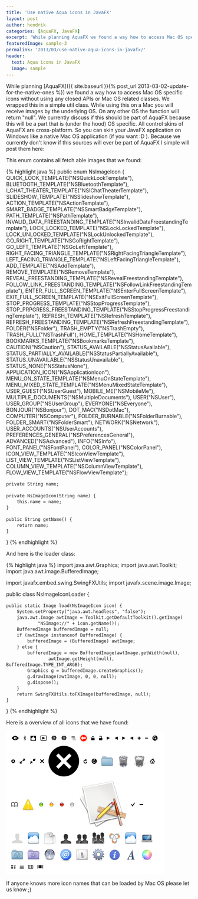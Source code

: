 ```yaml
---
title: 'Use native Aqua icons in JavaFX'
layout: post
author: hendrik
categories: [AquaFX, JavaFX]
excerpt: 'While planning AquaFX we found a way how to access Mac OS specific icons without using any closed APIs or Mac OS related classes.'
featuredImage: sample-3
permalink: '2013/03/use-native-aqua-icons-in-javafx/'
header:
  text: Aqua icons in JavaFX
  image: sample
---
```

While planning [AquaFX]({{ site.baseurl }}{% post_url 2013-03-02-update-for-the-native-ones %}) we found a way how to access Mac OS specific icons without using any closed APIs or Mac OS related classes. We wrapped this in a simple util class. While using this on a Mac you will receive images by the underlying OS. On any other OS the function will return "null". We currently discuss if this should be part of AquaFX because this will be a part that is (under the hood) OS specific. All control skins of AquaFX are cross-platform. So you can skin your JavaFX application on Windows like a native Mac OS application (if you want :D ). Because we currently don't know if this sources will ever be part of AquaFX I simple will post them here:

This enum contains all fetch able images that we found:

{% highlight java %}
public enum NsImageIcon {
    QUICK_LOOK_TEMPLATE("NSQuickLookTemplate"),
    BLUETOOTH_TEMPLATE("NSBluetoothTemplate"),
    I_CHAT_THEATER_TEMPLATE("NSIChatTheaterTemplate"),
    SLIDESHOW_TEMPLATE("NSSlideshowTemplate"),
    ACTION_TEMPLATE("NSActionTemplate"),
    SMART_BADGE_TEMPLATE("NSSmartBadgeTemplate"),
    PATH_TEMPLATE("NSPathTemplate"),
    INVALID_DATA_FREESTANDING_TEMPLATE("NSInvalidDataFreestandingTemplate"),
    LOCK_LOCKED_TEMPLATE("NSLockLockedTemplate"),
    LOCK_UNLOCKED_TEMPLATE("NSLockUnlockedTemplate"),
    GO_RIGHT_TEMPLATE("NSGoRightTemplate"),
    GO_LEFT_TEMPLATE("NSGoLeftTemplate"),
    RIGHT_FACING_TRIANGLE_TEMPLATE("NSRightFacingTriangleTemplate"),
    LEFT_FACING_TRIANGLE_TEMPLATE("NSLeftFacingTriangleTemplate"),
    ADD_TEMPLATE("NSAddTemplate"),
    REMOVE_TEMPLATE("NSRemoveTemplate"),
    REVEAL_FREESTANDING_TEMPLATE("NSRevealFreestandingTemplate"),
    FOLLOW_LINK_FREESTANDING_TEMPLATE("NSFollowLinkFreestandingTemplate"),
    ENTER_FULL_SCREEN_TEMPLATE("NSEnterFullScreenTemplate"),
    EXIT_FULL_SCREEN_TEMPLATE("NSExitFullScreenTemplate"),
    STOP_PROGRESS_TEMPLATE("NSStopProgressTemplate"),
    STOP_PRPGRESS_FREESTANDING_TEMPLATE("NSStopProgressFreestandingTemplate"),
    REFRESH_TEMPLATE("NSRefreshTemplate"),
    REFRESH_FREESTANDING_TEMPLATE("NSRefreshFreestandingTemplate"),
    FOLDER("NSFolder"),
    TRASH_EMPTY("NSTrashEmpty"),
    TRASH_FULL("NSTrashFull"),
    HOME_TEMPLATE("NSHomeTemplate"),
    BOOKMARKS_TEMPLATE("NSBookmarksTemplate"),
    CAUTION("NSCaution"),
    STATUS_AVAILABLE("NSStatusAvailable"),
    STATUS_PARTIALLY_AVAILABLE("NSStatusPartiallyAvailable"),
    STATUS_UNAVAILABLE("NSStatusUnavailable"),
    STATUS_NONE("NSStatusNone"),
    APPLICATION_ICON("NSApplicationIcon"),
    MENU_ON_STATE_TEMPLATE("NSMenuOnStateTemplate"),
    MENU_MIXED_STATE_TEMPLATE("NSMenuMixedStateTemplate"),
    USER_GUEST("NSUserGuest"),
    MOBILE_ME("NSMobileMe"),
    MULTIPLE_DOCUMENTS("NSMultipleDocuments"),
    USER("NSUser"),
    USER_GROUP("NSUserGroup"),
    EVERYONE("NSEveryone"),
    BONJOUR("NSBonjour"),
    DOT_MAC("NSDotMac"),
    COMPUTER("NSComputer"),
    FOLDER_BURNABLE("NSFolderBurnable"),
    FOLDER_SMART("NSFolderSmart"),
    NETWORK("NSNetwork"),
    USER_ACCOUNTS("NSUserAccounts"),
    PREFERENCES_GENERAL("NSPreferencesGeneral"),
    ADVANCED("NSAdvanced"),
    INFO("NSInfo"),
    FONT_PANEL("NSFontPanel"),
    COLOR_PANEL("NSColorPanel"),
    ICON_VIEW_TEMPLATE("NSIconViewTemplate"),
    LIST_VIEW_TEMPLATE("NSListViewTemplate"),
    COLUMN_VIEW_TEMPLATE("NSColumnViewTemplate"),
    FLOW_VIEW_TEMPLATE("NSFlowViewTemplate");

    private String name;

    private NsImageIcon(String name) {
        this.name = name;
    }

    public String getName() {
        return name;
    }
}
{% endhighlight %}

And here is the loader class:

{% highlight java %}
import java.awt.Graphics;
import java.awt.Toolkit;
import java.awt.image.BufferedImage;

import javafx.embed.swing.SwingFXUtils;
import javafx.scene.image.Image;

public class NsImageIconLoader {

    public static Image load(NsImageIcon icon) {
        System.setProperty("java.awt.headless", "false");
        java.awt.Image awtImage = Toolkit.getDefaultToolkit().getImage(
                "NSImage://" + icon.getName());
        BufferedImage bufferedImage = null;
        if (awtImage instanceof BufferedImage) {
            bufferedImage = (BufferedImage) awtImage;
        } else {
            bufferedImage = new BufferedImage(awtImage.getWidth(null),
                    awtImage.getHeight(null), BufferedImage.TYPE_INT_ARGB);
            Graphics g = bufferedImage.createGraphics();
            g.drawImage(awtImage, 0, 0, null);
            g.dispose();
        }
        return SwingFXUtils.toFXImage(bufferedImage, null);
    }
}
{% endhighlight %}

Here is a overview of all icons that we have found:

![native-icons](/assets/posts/guigarage-legacy/native-icons.png)

If anyone knows more icon names that can be loaded by Mac OS please let us know ;)
